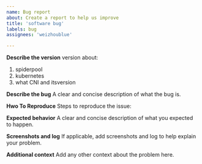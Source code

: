 ```yaml
---
name: Bug report
about: Create a report to help us improve
title: 'software bug'
labels: bug
assignees: 'weizhoublue'

---
```


**Describe the version**
version about:
1. spiderpool
2. kubernetes
3. what CNI and itsversion


**Describe the bug**
A clear and concise description of what the bug is.

**Hwo To Reproduce**
Steps to reproduce the issue:

**Expected behavior**
A clear and concise description of what you expected to happen.

**Screenshots and log**
If applicable, add screenshots and log to help explain your problem.

**Additional context**
Add any other context about the problem here.
